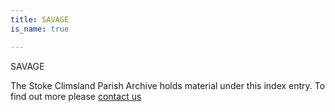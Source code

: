 ```yaml
---
title: SAVAGE
is_name: true

---
```


SAVAGE


The Stoke Climsland Parish Archive holds material under this index entry. To find out more please [contact us](/contact/)
